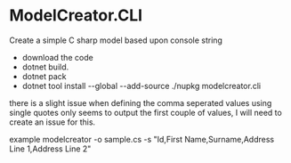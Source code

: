 # ModelCreator.CLI
Create a simple C sharp model based upon console string
* download the code 
* dotnet build.
* dotnet pack
* dotnet tool install --global --add-source ./nupkg modelcreator.cli

there is a slight issue when defining the comma seperated values using single quotes only seems to output the first couple of values, 
I will need to create an issue for this.

example modelcreator -o sample.cs -s "Id,First Name,Surname,Address Line 1,Address Line 2"


